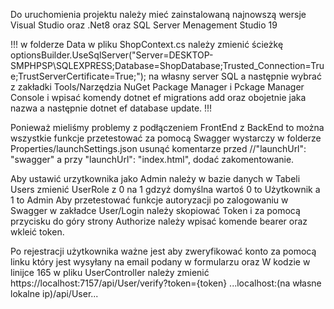 Do uruchomienia projektu należy mieć zainstalowaną najnowszą wersje Visual Studio oraz .Net8 oraz SQL Server Menagement Studio 19

!!!  w folderze Data w pliku ShopContext.cs należy zmienić ścieżkę optionsBuilder.UseSqlServer("Server=DESKTOP-SMPHPSP\\SQLEXPRESS;Database=ShopDatabase;Trusted_Connection=True;TrustServerCertificate=True;"); na własny server SQL a następnie wybrać z zakładki Tools/Narzędzia NuGet Package Manager i Pckage Manager Console i wpisać komendy dotnet ef migrations add oraz obojetnie jaka nazwa a następnie dotnet ef database update. !!!

Ponieważ mieliśmy problemy z podłączeniem FrontEnd z BackEnd to można wszystkie funkcje przetestować za pomocą Swagger wystarczy w folderze Properties/launchSettings.json usunąć komentarze przed //"launchUrl": "swagger" a przy "launchUrl": "index.html", dodać zakomentowanie.

Aby ustawić urzytkownika jako Admin należy w bazie danych w Tabeli Users zmienić UserRole z 0 na 1 gdzyż domyślna wartoś 0 to Użytkownik a 1 to Admin
Aby przetestować funkcje autoryzacji po zalogowaniu w Swagger w zakładce User/Login należy skopiować Token i za pomocą przycisku do góry strony Authorize należy wpisać komende bearer oraz wkleić token.

Po rejestracji użytkownika ważne jest aby zweryfikować konto za pomocą linku który jest wysyłany na email podany w formularzu oraz W kodzie w linijce 165 w pliku UserController należy zmienić https://localhost:7157/api/User/verify?token={token} ...localhost:(na własne lokalne ip)/api/User...
